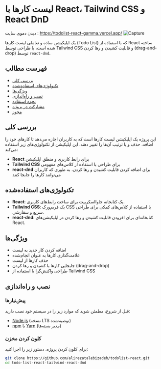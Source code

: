 # لیست کارها با React، Tailwind CSS و React DnD
دیدن دموی سایت :  https://todolist-react-gamma.vercel.app/
![Capture](https://github.com/user-attachments/assets/a1276cd9-1de7-4eed-9159-0db513850c7b)


یک اپلیکیشن ساده و تعاملی لیست کارها (Todo List) که با استفاده از React ساخته شده است، با طراحی توسط Tailwind CSS و قابلیت کشیدن و رها کردن (drag-and-drop) توسط `react-dnd`.

## فهرست مطالب

- [بررسی کلی](#بررسی-کلی)
- [تکنولوژی‌های استفاده‌شده](#تکنولوژی‌های-استفاده‌شده)
- [ویژگی‌ها](#ویژگی‌ها)
- [نصب و راه‌اندازی](#نصب-و-راه‌اندازی)
- [نحوه استفاده](#نحوه-استفاده)
- [مشارکت در پروژه](#مشارکت-در-پروژه)
- [مجوز](#مجوز)

## بررسی کلی

این پروژه یک اپلیکیشن لیست کارها است که به کاربران اجازه می‌دهد تا کارهای خود را اضافه، حذف و یا ترتیب آن‌ها را تغییر دهند. این اپلیکیشن از تکنولوژی‌های زیر استفاده می‌کند:

- **React** برای رابط کاربری و منطق اپلیکیشن
- **Tailwind CSS** برای طراحی با استفاده از کلاس‌های مفهومی
- **react-dnd** برای اضافه کردن قابلیت کشیدن و رها کردن، به طوری که کاربران می‌توانند کارها را جابجا کنند

## تکنولوژی‌های استفاده‌شده

- **React**: یک کتابخانه جاوااسکریپت برای ساخت رابط‌های کاربری.
- **Tailwind CSS**: یک فریم‌ورک CSS با استفاده از کلاس‌های کمکی برای طراحی سریع و سفارشی.
- **react-dnd**: کتابخانه‌ای برای افزودن قابلیت کشیدن و رها کردن در اپلیکیشن‌های React.

## ویژگی‌ها

- اضافه کردن کار جدید به لیست
- علامت‌گذاری کارها به عنوان انجام‌شده
- حذف کارها از لیست
- جابجایی کارها با کشیدن و رها کردن (drag-and-drop)
- طراحی واکنش‌گرا با استفاده از Tailwind CSS

## نصب و راه‌اندازی

### پیش‌نیازها

قبل از شروع، مطمئن شوید که موارد زیر را در سیستم خود نصب دارید:

- [Node.js](https://nodejs.org/) (نسخه LTS توصیه‌شده)
- [npm](https://www.npmjs.com/) یا [Yarn](https://yarnpkg.com/) (مدیر بسته‌ها)

### کلون کردن مخزن

برای کلون کردن پروژه، دستور زیر را اجرا کنید:

```bash
git clone https://github.com/alirezatalebizadeh/todolist-react.git
cd todo-list-react-tailwind-react-dnd
